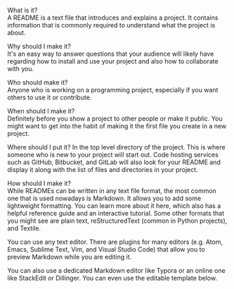  
What is it?            
A README is a text file that introduces and explains a project. It contains information that is commonly required to understand what the project is about.
         
Why should I make it?    
It's an easy way to answer questions that your audience will likely have regarding how to install and use your project and also how to collaborate with you.
         
Who should make it?    
Anyone who is working on a programming project, especially if you want others to use it or contribute.
          
When should I make it?          
Definitely before you show a project to other people or make it public. You might want to get into the habit of making it the first file you create in a new project.
    
Where should I put it? 
In the top level directory of the project. This is where someone who is new to your project will start out. Code hosting services such as GitHub, Bitbucket, and GitLab will also look for your README and display it along with the list of files and directories in your project.
    
How should I make it?  
While READMEs can be written in any text file format, the most common one that is used nowadays is Markdown. It allows you to add some lightweight formatting. You can learn more about it here, which also has a helpful reference guide and an interactive tutorial. Some other formats that you might see are plain text, reStructuredText (common in Python projects), and Textile.

You can use any text editor. There are plugins for many editors (e.g. Atom, Emacs, Sublime Text, Vim, and Visual Studio Code) that allow you to preview Markdown while you are editing it.
  
You can also use a dedicated Markdown editor like Typora or an online one like StackEdit or Dillinger. You can even use the editable template below.
 
